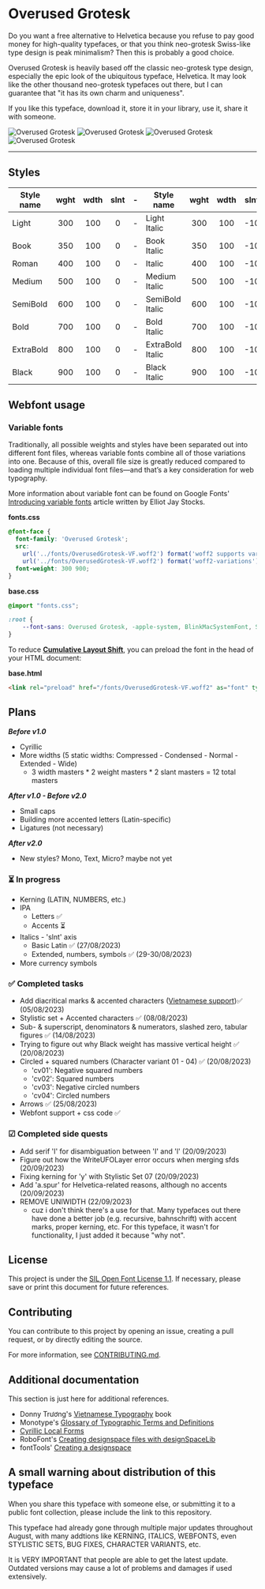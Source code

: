 # Overused Grotesk
Do you want a free alternative to Helvetica because you refuse to pay good money for high-quality typefaces, or that you think neo-grotesk Swiss-like type design is peak minimalism? Then this is probably a good choice.

Overused Grotesk is heavily based off the classic neo-grotesk type design, especially the epic look of the ubiquitous typeface, Helvetica. It may look like the other thousand neo-grotesk typefaces out there, but I can guarantee that "it has its own charm and uniqueness".

If you like this typeface, download it, store it in your library, use it, share it with someone.

![Overused Grotesk](https://github.com/RandomMaerks/Overused-Grotesk/blob/main/documentation/og-f1.png)
![Overused Grotesk](https://github.com/RandomMaerks/Overused-Grotesk/blob/main/documentation/og-e1.png)
![Overused Grotesk](https://github.com/RandomMaerks/Overused-Grotesk/blob/main/documentation/og-f2.png)
![Overused Grotesk](https://github.com/RandomMaerks/Overused-Grotesk/blob/main/documentation/og-f3.png)

---
## Styles
| Style name | wght | wdth | slnt | - | Style name | wght | wdth | slnt |
| --------- | :---: | :---: | :---: | - | --------- | :---: | :---: | :---: |
| Light | 300 | 100 | 0 | - | Light Italic | 300 | 100 | -10 |
| Book | 350 | 100 | 0 | - | Book Italic | 350 | 100 | -10 |
| Roman | 400 | 100 | 0 | - | Italic | 400 | 100 | -10 |
| Medium | 500 | 100 | 0 | - | Medium Italic | 500 | 100 | -10 |
| SemiBold | 600 | 100 | 0 | - | SemiBold Italic | 600 | 100 | -10 |
| Bold | 700 | 100 | 0 | - | Bold Italic | 700 | 100 | -10 |
| ExtraBold | 800 | 100 | 0 | - | ExtraBold Italic | 800 | 100 | -10 |
| Black | 900 | 100 | 0 | - | Black Italic | 900 | 100 | -10 |

## Webfont usage

### Variable fonts
Traditionally, all possible weights and styles have been separated out into different font files, whereas variable fonts combine all of those variations into one. Because of this, overall file size is greatly reduced compared to loading multiple individual font files—and that’s a key consideration for web typography.

More information about variable font can be found on Google Fonts' [Introducing variable fonts](https://fonts.google.com/knowledge/introducing_type/introducing_variable_fonts) article written by Elliot Jay Stocks.

**fonts.css**
```css
@font-face {
  font-family: 'Overused Grotesk';
  src:
    url('../fonts/OverusedGrotesk-VF.woff2') format('woff2 supports variations'),
    url('../fonts/OverusedGrotesk-VF.woff2') format('woff2-variations');
  font-weight: 300 900;
}
```
**base.css**
```css
@import "fonts.css";

:root {
    --font-sans: Overused Grotesk, -apple-system, BlinkMacSystemFont, Segoe UI, Helvetica, Arial, sans-serif;
}
```
To reduce [**Cumulative Layout Shift**](https://web.dev/cls/), you can preload the font in the head of your HTML document:

**base.html**
```html
<link rel="preload" href="/fonts/OverusedGrotesk-VF.woff2" as="font" type="font/woff2" crossorigin>
```

## Plans
_**Before v1.0**_
- Cyrillic
- More widths (5 static widths: Compressed - Condensed - Normal - Extended - Wide)
  - 3 width masters * 2 weight masters * 2 slant masters = 12 total masters

_**After v1.0 - Before v2.0**_
- Small caps
- Building more accented letters (Latin-specific)
- Ligatures (not necessary)

_**After v2.0**_
- New styles? Mono, Text, Micro? maybe not yet

### ⏳ In progress
- Kerning (LATIN, NUMBERS, etc.)
- IPA
  - Letters ✅
  - Accents ⏳
- Italics - 'slnt' axis
  - Basic Latin ✅ (27/08/2023)
  - Extended, numbers, symbols ✅ (29-30/08/2023)
- More currency symbols

### ✅ Completed tasks
- Add diacritical marks & accented characters ([Vietnamese support](https://github.com/RandomMaerks/Overused-Grotesk/blob/main/documentation/image-6.png))✅ (05/08/2023)
- Stylistic set + Accented characters ✅ (08/08/2023)
- Sub- & superscript, denominators & numerators, slashed zero, tabular figures ✅ (14/08/2023)
- Trying to figure out why Black weight has massive vertical height ✅ (20/08/2023)
- Circled + squared numbers (Character variant 01 - 04) ✅ (20/08/2023)
  - 'cv01': Negative squared numbers
  - 'cv02': Squared numbers
  - 'cv03': Negative circled numbers
  - 'cv04': Circled numbers
- Arrows ✅ (25/08/2023)
- Webfont support + css code ✅

### ☑ Completed side quests
- Add serif 'I' for disambiguation between 'I' and 'l' (20/09/2023)
- Figure out how the WriteUFOLayer error occurs when merging sfds (20/09/2023)
- Fixing kerning for 'y' with Stylistic Set 07 (20/09/2023)
- Add 'a.spur' for Helvetica-related reasons, although no accents (20/09/2023)
- REMOVE UNIWIDTH (22/09/2023)
  - cuz i don't think there's a use for that. Many typefaces out there have done a better job (e.g. recursive, bahnschrift) with accent marks, proper kerning, etc. For this typeface, it wasn't for functionality, I just added it because "why not".

## License
This project is under the [SIL Open Font License 1.1](https://github.com/RandomMaerks/Overused-Grotesk/blob/main/LICENSE.txt). If necessary, please save or print this document for future references.


## Contributing
You can contribute to this project by opening an issue, creating a pull request, or by directly editing the source.

For more information, see [CONTRIBUTING.md](https://github.com/RandomMaerks/Overused-Grotesk/blob/main/CONTRIBUTING.md).


## Additional documentation
This section is just here for additional references.
- Donny Trương's [Vietnamese Typography](https://vietnamesetypography.com) book
- Monotype's [Glossary of Typographic Terms and Definitions](https://www.monotype.com/resources/z-typographic-terms)
- [Cyrillic Local Forms](https://localfonts.eu/typography-basics/fonts-the-importance-of-localisation/local-features/cyrillic-local-forms/)
- RoboFont's [Creating designspace files with designSpaceLib](https://robofont.com/documentation/tutorials/creating-designspace-files/#creating-designspace-files-with-designspacelib)
- fontTools' [Creating a designspace](https://fonttools.readthedocs.io/en/latest/designspaceLib/scripting.html)

## A small warning about distribution of this typeface
When you share this typeface with someone else, or submitting it to a public font collection, please include the link to this repository.

This typeface had already gone through multiple major updates throughout August, with many addtions like KERNING, ITALICS, WEBFONTS, even STYLISTIC SETS, BUG FIXES, CHARACTER VARIANTS, etc.

It is VERY IMPORTANT that people are able to get the latest update. Outdated versions may cause a lot of problems and damages if used extensively.
